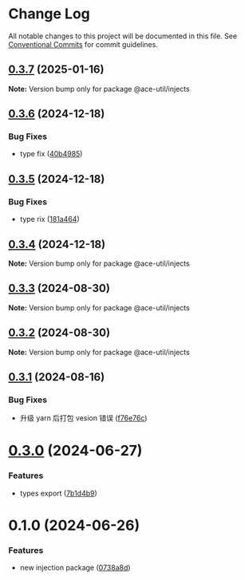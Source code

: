 # Change Log

All notable changes to this project will be documented in this file.
See [Conventional Commits](https://conventionalcommits.org) for commit guidelines.

## [0.3.7](https://github.com/aceHubert/ace-util/compare/@ace-util/injects@0.3.6...@ace-util/injects@0.3.7) (2025-01-16)

**Note:** Version bump only for package @ace-util/injects

## [0.3.6](https://github.com/aceHubert/ace-util/compare/@ace-util/injects@0.3.5...@ace-util/injects@0.3.6) (2024-12-18)

### Bug Fixes

- type fix ([40b4985](https://github.com/aceHubert/ace-util/commit/40b498546eeb0ccbeb707fad8d04e763def30c5b))

## [0.3.5](https://github.com/aceHubert/ace-util/compare/@ace-util/injects@0.3.4...@ace-util/injects@0.3.5) (2024-12-18)

### Bug Fixes

- type rix ([181a464](https://github.com/aceHubert/ace-util/commit/181a46459a0c125393ada6afb9731cbb00408b52))

## [0.3.4](https://github.com/aceHubert/ace-util/compare/@ace-util/injects@0.3.3...@ace-util/injects@0.3.4) (2024-12-18)

**Note:** Version bump only for package @ace-util/injects

## [0.3.3](https://github.com/aceHubert/ace-util/compare/@ace-util/injects@0.3.2...@ace-util/injects@0.3.3) (2024-08-30)

**Note:** Version bump only for package @ace-util/injects

## [0.3.2](https://github.com/aceHubert/ace-util/compare/@ace-util/injects@0.3.1...@ace-util/injects@0.3.2) (2024-08-30)

**Note:** Version bump only for package @ace-util/injects

## [0.3.1](https://github.com/aceHubert/ace-util/compare/@ace-util/injects@0.3.0...@ace-util/injects@0.3.1) (2024-08-16)

### Bug Fixes

- 升级 yarn 后打包 vesion 错误 ([f76e76c](https://github.com/aceHubert/ace-util/commit/f76e76cc05156d9dea63c53a2035dff5db0a2aff))

# [0.3.0](https://github.com/aceHubert/ace-util/compare/@ace-util/injects@0.2.1...@ace-util/injects@0.3.0) (2024-06-27)

### Features

- types export ([7b1d4b9](https://github.com/aceHubert/ace-util/commit/7b1d4b9e00442e57cf6616aaa3b091481c144e78))

# 0.1.0 (2024-06-26)

### Features

- new injection package ([0738a8d](https://github.com/aceHubert/ace-util/commit/0738a8de242ec5394d69ce917e46634e114e304d))
